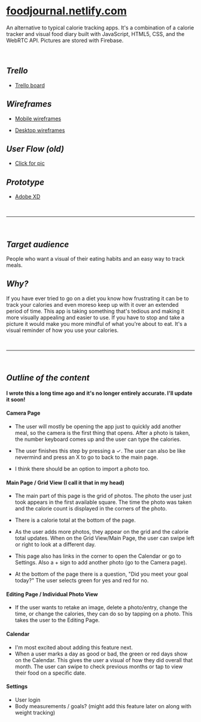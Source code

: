 # [foodjournal.netlify.com](https://foodjournal.netlify.com/)


An alternative to typical calorie tracking apps. It's a combination of a calorie tracker and visual food diary built with JavaScript, HTML5, CSS, and the WebRTC API. Pictures are stored with Firebase.

&nbsp;

## _**Trello**_

* [Trello board](https://trello.com/b/i1uZ9SaZ)

## _**Wireframes**_

* [Mobile wireframes](https://imgur.com/a/T4Febjo)


* [Desktop wireframes](https://imgur.com/a/SP06y0t)



## _**User Flow (old)**_
* [Click for pic](https://i.imgur.com/liT1OUa.jpg)


## _**Prototype**_

* [Adobe XD](https://xd.adobe.com/spec/a02358e2-a806-4df3-5246-0e1ded746b37-d612/screen/c4cb86d7-d1f0-4abb-a092-6a0678f53d3e/Main-Page)

&nbsp;



***
&nbsp;

## _**Target audience**_
People who want a visual of their eating habits and an easy way to track meals.

## _**Why?**_
If you have ever tried to go on a diet you know how frustrating it can be to track your calories and even moreso keep up with it over an extended period of time. This app is taking something that's tedious and making it more visually appealing and easier to use. If you have to stop and take a picture it would make you more mindful of what you're about to eat. It's a visual reminder of how you use your calories.

&nbsp;
***
&nbsp;
## _**Outline of the content**_
#### I wrote this a long time ago and it's no longer entirely accurate. I'll update it soon!
#### Camera Page
* The user will mostly be opening the app just to quickly add another meal, so the camera is the first thing that opens. After a photo is taken, the number keyboard comes up and the user can type the calories.

* The user finishes this step by pressing a ✓. The user can also be like nevermind and press an X to go to back to the main page.

* I think there should be an option to import a photo too.


#### Main Page / Grid View (I call it that in my head)
* The main part of this page is the grid of photos. The photo the user just took appears in the first available square. The time the photo was taken and the calorie count is displayed in the corners of the photo.

* There is a calorie total at the bottom of the page.

* As the user adds more photos, they appear on the grid and the calorie total updates. When on the Grid View/Main Page, the user can swipe left or right to look at a different day.

* This page also has links in the corner to open the Calendar or go to Settings. Also a + sign to add another photo (go to the Camera page).

* At the bottom of the page there is a question, "Did you meet your goal today?" The user selects green for yes and red for no.



#### Editing Page / Individual Photo View
* If the user wants to retake an image, delete a photo/entry, change the time, or change the calories, they can do so by tapping on a photo. This takes the user to the Editing Page.

#### Calendar
* I'm most excited about adding this feature next.
* When a user marks a day as good or bad, the green or red days show on the Calendar. This gives the user a visual of how they did overall that month. The user can swipe to check previous months or tap to view their food on a specific date.

#### Settings
* User login
* Body measurements / goals? (might add this feature later on along with weight tracking)

